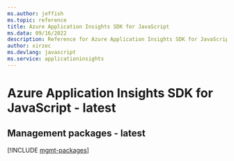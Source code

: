 ```yaml
---
ms.author: jeffish
ms.topic: reference
title: Azure Application Insights SDK for JavaScript
ms.data: 09/16/2022
description: Reference for Azure Application Insights SDK for JavaScript
author: xirzec
ms.devlang: javascript
ms.service: applicationinsights
---
```

# Azure Application Insights SDK for JavaScript - latest

## Management packages - latest
[!INCLUDE [mgmt-packages](application-insights-mgmt-index.md)]